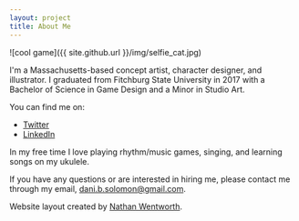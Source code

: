 ```yaml
---
layout: project
title: About Me
---
```


![cool game]({{ site.github.url }}/img/selfie_cat.jpg)

I'm a Massachusetts-based concept artist, character designer, and illustrator. I graduated from Fitchburg State University in 2017 with a Bachelor of Science in Game Design and a Minor in Studio Art.

You can find me on:
- [Twitter](https://twitter.com/DaniBSolomon)
- [LinkedIn](https://www.linkedin.com/in/danibsolomon/)

In my free time I love playing rhythm/music games, singing, and learning songs on my ukulele.

If you have any questions or are interested in hiring me, please contact me through my email, dani.b.solomon@gmail.com.



Website layout created by [Nathan Wentworth](https://nathanwentworth.co).
